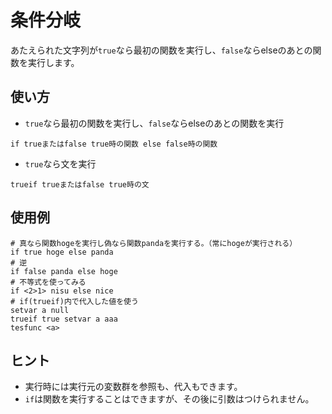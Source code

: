 # 条件分岐
あたえられた文字列が`true`なら最初の関数を実行し、`false`ならelseのあとの関数を実行します。
## 使い方
- `true`なら最初の関数を実行し、`false`ならelseのあとの関数を実行
```
if trueまたはfalse true時の関数 else false時の関数
```
- `true`なら文を実行
```
trueif trueまたはfalse true時の文
```
## 使用例
```
# 真なら関数hogeを実行し偽なら関数pandaを実行する。（常にhogeが実行される）
if true hoge else panda
# 逆
if false panda else hoge
# 不等式を使ってみる
if <2>1> nisu else nice
# if(trueif)内で代入した値を使う
setvar a null
trueif true setvar a aaa
tesfunc <a>
```
## ヒント
- 実行時には実行元の変数群を参照も、代入もできます。
- `if`は関数を実行することはできますが、その後に引数はつけられません。